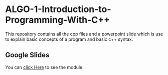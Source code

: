 # ALGO-1-Introduction-to-Programming-With-C++
This repository contains all the cpp files and a powerpoint slide which is use to explain basic concepts of a program and basic c++ syntax.

## Google Slides
You can [click Here](https://docs.google.com/presentation/d/1yO7bKngWLP9LN8jxJlL8oBI_6NpqsF5BqldFCZ6el4o/edit?usp=sharing) to see the module.
